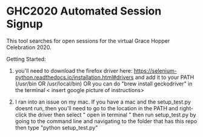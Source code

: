 # GHC2020 Automated Session Signup
This tool searches for open sessions for the virtual Grace Hopper Celebration 2020.


Getting Started:
1. you'll need to download the firefox driver here: https://selenium-python.readthedocs.io/installation.html#drivers and add it to your PATH (/usr/bin OR /usr/local/bin)
OR you can do "brew install geckodriver" in the terminal
< insert google picture of instructions>

2. I ran into an issue on my mac. If you have a mac and the setup_test.py doesnt run, then you'll need to go to the location in the PATH and right-click the driver then select " open in terminal " then run  setup_test.py by going to the command line and navigating to the folder that has this repo then type "python setup_test.py"

